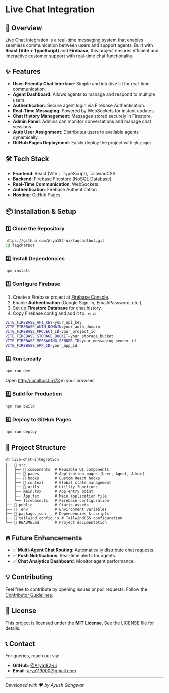 # Live Chat Integration

## 🚀 Overview
Live Chat Integration is a real-time messaging system that enables seamless communication between users and support agents. Built with **React (Vite + TypeScript)** and **Firebase**, this project ensures efficient and interactive customer support with real-time chat functionality.

## ✨ Features
- **User-Friendly Chat Interface**: Simple and intuitive UI for real-time communication.
- **Agent Dashboard**: Allows agents to manage and respond to multiple users.
- **Authentication**: Secure agent login via Firebase Authentication.
- **Real-Time Messaging**: Powered by WebSockets for instant updates.
- **Chat History Management**: Messages stored securely in Firestore.
- **Admin Panel**: Admins can monitor conversations and manage chat sessions.
- **Auto User Assignment**: Distributes users to available agents dynamically.
- **GitHub Pages Deployment**: Easily deploy the project with `gh-pages`.

## 🛠 Tech Stack
- **Frontend**: React (Vite + TypeScript), TailwindCSS
- **Backend**: Firebase Firestore (NoSQL Database)
- **Real-Time Communication**: WebSockets
- **Authentication**: Firebase Authentication
- **Hosting**: GitHub Pages

## 📦 Installation & Setup
### 1️⃣ Clone the Repository
```sh
https://github.com/Arya182-ui/faqchatbot.git
cd faqchatbot
```
### 2️⃣ Install Dependencies
```sh
npm install
```
### 3️⃣ Configure Firebase
1. Create a Firebase project at [Firebase Console](https://console.firebase.google.com/).
2. Enable **Authentication** (Google Sign-In, Email/Password, etc.).
3. Set up **Firestore Database** for chat history.
4. Copy Firebase config and add it to `.env`:
```sh
VITE_FIREBASE_API_KEY=your_api_key
VITE_FIREBASE_AUTH_DOMAIN=your_auth_domain
VITE_FIREBASE_PROJECT_ID=your_project_id
VITE_FIREBASE_STORAGE_BUCKET=your_storage_bucket
VITE_FIREBASE_MESSAGING_SENDER_ID=your_messaging_sender_id
VITE_FIREBASE_APP_ID=your_app_id
```

### 4️⃣ Run Locally
```sh
npm run dev
```
Open [http://localhost:5173](http://localhost:5173) in your browser.

### 5️⃣ Build for Production
```sh
npm run build
```

### 6️⃣ Deploy to GitHub Pages
```sh
npm run deploy
```

## 📌 Project Structure
```
📦 live-chat-integration
├── 📂 src
│   ├── 📂 components  # Reusable UI components
│   ├── 📂 pages       # Application pages (User, Agent, Admin)
│   ├── 📂 hooks       # Custom React hooks
│   ├── 📂 context     # Global state management
│   ├── 📂 utils       # Utility functions
│   ├── main.tsx      # App entry point
│   ├── App.tsx       # Main application file
│   └── firebase.ts   # Firebase configuration
├── 📂 public          # Static assets
├── 📄 .env            # Environment variables
├── 📄 package.json    # Dependencies & scripts
├── 📄 tailwind.config.js # TailwindCSS configuration
└── 📄 README.md       # Project documentation
```

## 🔥 Future Enhancements
- ✅ **Multi-Agent Chat Routing**: Automatically distribute chat requests.
- ✅ **Push Notifications**: Real-time alerts for agents.
- ✅ **Chat Analytics Dashboard**: Monitor agent performance.

## 💡 Contributing
Feel free to contribute by opening issues or pull requests. Follow the [Contributor Guidelines](CONTRIBUTING.md).

## 📜 License
This project is licensed under the **MIT License**. See the [LICENSE](LICENSE) file for details.

## 📞 Contact
For queries, reach out via:
- **GitHub**: [@Arya182-ui](https://github.com/Arya182-ui)
- **Email**: arya119000@gmail.com

---
_Developed with ❤️ by Ayush Gangwar_

